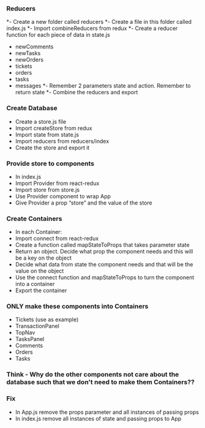 ### Reducers
*- Create a new folder called reducers
*- Create a file in this folder called index.js
*-  Import combineReducers from redux
*- Create a reducer function for each piece of data in state.js
  * newComments
  * newTasks
  * newOrders
  * tickets
  * orders
  * tasks
  * messages
*- Remember 2 parameters state and action. Remember to return state
*- Combine the reducers and export



### Create Database
* Create a store.js file
* Import createStore from redux
* Import state from state.js
* Import reducers from reducers/index
* Create the store and export it

### Provide store to components
* In index.js
* Import Provider from react-redux
* Import store from store.js
* Use Provider component to wrap App
* Give Provider a prop “store” and the value of the store

### Create Containers
* In each Container:
* Import connect from react-redux
* Create a function called mapStateToProps that takes parameter state
* Return an object. Decide what prop the component needs and this will be a key on the object
* Decide what data from state the component needs and that will be the value on the object
* Use the connect function and mapStateToProps to turn the component into a container
* Export the container

### ONLY make these components into Containers
* Tickets (use as example)
* TransactionPanel
* TopNav
* TasksPanel
* Comments
* Orders
* Tasks

### Think - Why do the other components not care about the database such that we don't need to make them Containers??

### Fix
* In App.js remove the props parameter and all instances of passing props
* In index.js remove all instances of state and passing props to App
